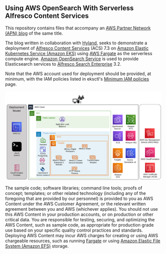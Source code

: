 ## Using AWS OpenSearch With Serverless Alfresco Content Services

This repository contains files that accompany an [AWS Partner Network (APN) blog](https://aws.amazon.com/blogs/apn/using-amazon-opensearch-service-with-serverless-alfresco-content-services/) of the same title.

The blog written in collaboration with [Hyland](https://www.alfresco.com/news/press-releases/hyland-completes-acquisition-alfresco), seeks to demonstrate a deployment of [Alfresco Content Services](https://docs.alfresco.com/content-services/latest/) (ACS) 7.3 on [Amazon Elastic Kubernetes Service (Amazon EKS)](https://aws.amazon.com/eks/) using [AWS Fargate](https://aws.amazon.com/fargate/) as the serverless compute engine. [Amazon OpenSearch Service](https://aws.amazon.com/opensearch-service/) is used to provide Elasticsearch services to [Alfresco Search Enterprise](https://docs.alfresco.com/search-enterprise/latest/) 3.2.

Note that the AWS account used for deployment should be provided, at minimum, with the IAM policies listed in eksctl's [Minimum IAM policies](https://eksctl.io/usage/minimum-iam-policies/#minimum-iam-policies) page.

![Architecture](alfresco-FG-EKS-opensearch.png)

The sample code; software libraries; command line tools; proofs of concept; templates; or other related technology (including any of the foregoing that are provided by our personnel) is provided to you as AWS Content under the AWS Customer Agreement, or the relevant written agreement between you and AWS (whichever applies). You should not use this AWS Content in your production accounts, or on production or other critical data. You are responsible for testing, securing, and optimizing the AWS Content, such as sample code, as appropriate for production grade use based on your specific quality control practices and standards. Deploying AWS Content may incur AWS charges for creating or using AWS chargeable resources, such as running [Fargate](https://aws.amazon.com/fargate/) or using [Amazon Elastic File System (Amazon EFS)](https://aws.amazon.com/efs) storage.
